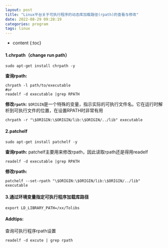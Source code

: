```yaml
---
layout: post
title: "Linux平台关于可执行程序的动态库加载路径(rpath)的查看与修改"
date: 2022-08-29 09:28:19
categories: program
tags: linux
---
```


* content
{:toc}


#### 1.chrpath（change run path）
``` shell
sudo apt-get install chrpath -y
```

**查询rpath:**
``` shell
chrpath -l path/to/executable
#or
readelf -d executable |grep RPATH
```

**修改``rpath``:**
``$ORIGIN``是一个特殊的变量，指示实际的可执行文件名。它在运行时解析到可执行文件的位置，在设置RPATH时非常有用
``` shell
chrpath -r "\$ORIGIN:\$ORIGIN/lib:\$ORIGIN/../lib" executable
```
#### 2.patchelf
``` shell
sudo apt-get install patchelf -y
```
**查询rpath:**
patchelf主要用来修改rpath，因此读取rpath还是得用readelf
``` shell
readelf -d executable |grep RPATH
```

**修改rpath:**
``` shell
patchelf --set-rpath "\$ORIGIN:\$ORIGIN/lib:\$ORIGIN/../lib" executable
```

#### 3.通过环境变量指定可执行程序加载库路径
``` shell
export LD_LIBRARY_PATH=/xx/Tolibs
```

#### Addtips:
查询可执行程序rpath设置
``` shell
readelf -d excute | grep rpath
```